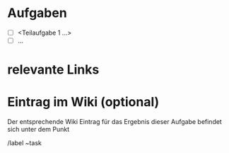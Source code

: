 # Aufgaben 
- [ ] <Teilaufgabe 1 ...>
- [ ] ...

# relevante Links

# Eintrag im Wiki (optional)
Der entsprechende Wiki Eintrag für das Ergebnis dieser Aufgabe befindet sich unter dem Punkt [](/../../wikis/home)

/label ~task
